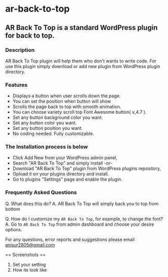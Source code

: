 # ar-back-to-top

## AR Back To Top is a standard WordPress plugin for back to top. 

### Description
AR Back To Top plugin will help them who don\'t wants to write code. For use this plugin simply download or add new plugin from WordPress plugin directory.

### Features

- Displays a button when user scrolls down the page.
- You can set the position when button will show
- Scrolls the page back to top with smooth animation.
- You can choose variety scroll top Font Awesome button( v_4.7 ).
- Set any button background color you want.
- Set any button color you want.
- Set any button position you want.
- No coding needed. Fully customizable.

### The Installation process is below 

- Click Add New from your WordPress admin panel,
- Search "AR Back To Top" and simply install -or- 
- Download "AR Back To Top" plugin from WordPress plugins repository,
- Opload it on your plugins directory and install.
- Go to plugins "Settings" page and enable the plugin.

### Frequently Asked Questions
Q. What does this do?
A. AR Back To Top will simply back you to top from bottom

Q. How do I customize my `AR Back To Top`, for example, to change the font?
A. Go to `AR Back To Top` from admin dashboard and choose your desire options.

For any questions, error reports and suggestions please email anisur2805@gmail.com

== Screenshots ==
1. Set your setting
2. How its look like
